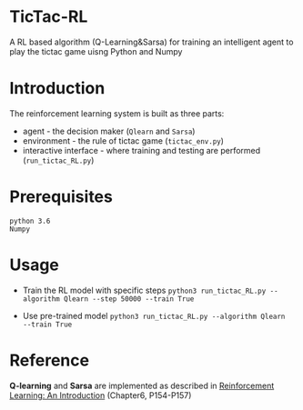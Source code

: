 # TicTac-RL
A RL based algorithm (Q-Learning&amp;Sarsa) for training an intelligent agent to play the tictac game uisng Python and Numpy

# Introduction
The reinforcement learning system is built as three parts:
- agent - the decision maker (`Qlearn` and `Sarsa`)
- environment - the rule of tictac game (`tictac_env.py`)
- interactive interface - where training and testing are performed (`run_tictac_RL.py`) 

# Prerequisites
```
python 3.6
Numpy
```

# Usage
- Train the RL model with specific steps 
`python3 run_tictac_RL.py --algorithm Qlearn --step 50000 --train True`

- Use pre-trained model 
`python3 run_tictac_RL.py --algorithm Qlearn  --train True`

# Reference
**Q-learning** and **Sarsa** are implemented as described in [Reinforcement Learning:
An Introduction](https://web.stanford.edu/class/psych209/Readings/SuttonBartoIPRLBook2ndEd.pdf) (Chapter6, P154-P157)